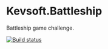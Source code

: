 # Kevsoft.Battleship

Battleship game challenge.

[![Build status](https://ci.appveyor.com/api/projects/status/yud53lqd8q023qpp/branch/master?svg=true)](https://ci.appveyor.com/project/kevbite/kevsoft-battleship/branch/master)
